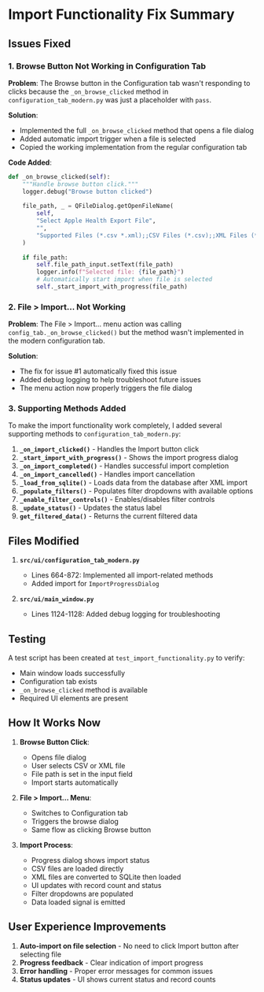 # Import Functionality Fix Summary

## Issues Fixed

### 1. Browse Button Not Working in Configuration Tab
**Problem**: The Browse button in the Configuration tab wasn't responding to clicks because the `_on_browse_clicked` method in `configuration_tab_modern.py` was just a placeholder with `pass`.

**Solution**:
- Implemented the full `_on_browse_clicked` method that opens a file dialog
- Added automatic import trigger when a file is selected
- Copied the working implementation from the regular configuration tab

**Code Added**:
```python
def _on_browse_clicked(self):
    """Handle browse button click."""
    logger.debug("Browse button clicked")
    
    file_path, _ = QFileDialog.getOpenFileName(
        self,
        "Select Apple Health Export File",
        "",
        "Supported Files (*.csv *.xml);;CSV Files (*.csv);;XML Files (*.xml);;All Files (*)"
    )
    
    if file_path:
        self.file_path_input.setText(file_path)
        logger.info(f"Selected file: {file_path}")
        # Automatically start import when file is selected
        self._start_import_with_progress(file_path)
```

### 2. File > Import... Not Working
**Problem**: The File > Import... menu action was calling `config_tab._on_browse_clicked()` but the method wasn't implemented in the modern configuration tab.

**Solution**:
- The fix for issue #1 automatically fixed this issue
- Added debug logging to help troubleshoot future issues
- The menu action now properly triggers the file dialog

### 3. Supporting Methods Added
To make the import functionality work completely, I added several supporting methods to `configuration_tab_modern.py`:

1. **`_on_import_clicked()`** - Handles the Import button click
2. **`_start_import_with_progress()`** - Shows the import progress dialog
3. **`_on_import_completed()`** - Handles successful import completion
4. **`_on_import_cancelled()`** - Handles import cancellation
5. **`_load_from_sqlite()`** - Loads data from the database after XML import
6. **`_populate_filters()`** - Populates filter dropdowns with available options
7. **`_enable_filter_controls()`** - Enables/disables filter controls
8. **`_update_status()`** - Updates the status label
9. **`get_filtered_data()`** - Returns the current filtered data

## Files Modified

1. **`src/ui/configuration_tab_modern.py`**
   - Lines 664-872: Implemented all import-related methods
   - Added import for `ImportProgressDialog`

2. **`src/ui/main_window.py`**
   - Lines 1124-1128: Added debug logging for troubleshooting

## Testing

A test script has been created at `test_import_functionality.py` to verify:
- Main window loads successfully
- Configuration tab exists
- `_on_browse_clicked` method is available
- Required UI elements are present

## How It Works Now

1. **Browse Button Click**:
   - Opens file dialog
   - User selects CSV or XML file
   - File path is set in the input field
   - Import starts automatically

2. **File > Import... Menu**:
   - Switches to Configuration tab
   - Triggers the browse dialog
   - Same flow as clicking Browse button

3. **Import Process**:
   - Progress dialog shows import status
   - CSV files are loaded directly
   - XML files are converted to SQLite then loaded
   - UI updates with record count and status
   - Filter dropdowns are populated
   - Data loaded signal is emitted

## User Experience Improvements

1. **Auto-import on file selection** - No need to click Import button after selecting file
2. **Progress feedback** - Clear indication of import progress
3. **Error handling** - Proper error messages for common issues
4. **Status updates** - UI shows current status and record counts